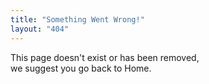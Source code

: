 ```yaml
---
title: "Something Went Wrong!"
layout: "404"
---
```


This page doesn't exist or has been removed, <br /> we suggest you go back to Home.
